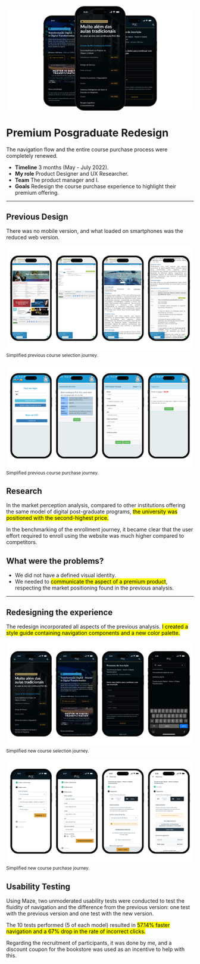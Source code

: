 ![](assets/images/case-1/intro.png)

# Premium Posgraduate Redesign
The navigation flow and the entire course purchase process were completely renewed.

- **Timeline** 3 months (May - July 2022).
- **My role** Product Designer and UX Researcher.
- **Team** The product manager and I.
- **Goals** Redesign the course purchase experience to highlight their premium offering.

---

## Previous Design
There was no mobile version, and what loaded on smartphones was the reduced web version.

![](assets/images/case-1/old-screens-1.png)
<small>Simplified previous course selection journey.</small>

![](assets/images/case-1/old-screens-2.png)
<small>Simplified previous course purchase journey.</small>

## Research
In the market perception analysis, compared to other institutions offering the same model of digital post-graduate programs, <mark>the university was positioned with the second-highest price.</mark>

In the benchmarking of the enrollment journey, it became clear that the user effort required to enroll using the website was much higher compared to competitors.

## What were the problems?
- We did not have a defined visual identity.
- We needed to <mark>communicate the aspect of a premium product</mark>, respecting the market positioning found in the previous analysis.

---

## Redesigning the experience
The redesign incorporated all aspects of the previous analysis. <mark>I created a style guide containing navigation components and a new color palette.</mark>

![](assets/images/case-1/new-screens-1.png)
<small>Simplified new course selection journey.</small>

![](assets/images/case-1/new-screens-2.png)
<small>Simplified new course purchase journey.</small>

## Usability Testing
Using Maze, two unmoderated usability tests were conducted to test the fluidity of navigation and the difference from the previous version: one test with the previous version and one test with the new version. 

The 10 tests performed (5 of each model) resulted in <mark>57.14% faster navigation and a 67% drop in the rate of incorrect clicks.</mark>

Regarding the recruitment of participants, it was done by me, and a discount coupon for the bookstore was used as an incentive to help with this.

